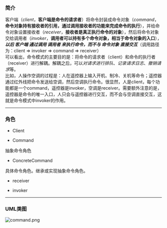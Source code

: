 ### 简介  
客户端（*client*，**客户端是命令的请求者**）将命令封装成命令对象（*command*，**命令对象持有接收者的引用，通过调用接收者的功能来完成命令的执行**），并给命令对象设置接收者（*receiver*，**接收者是真正执行命令的对象**），然后将命令对象交给调用者（*invoker*，**调用者可以持有多个命令对象，相当于命令对象的入口**），***以后 客户端 通过调用 调用者 来执行命令，而不与 命令对象 直接交互***（调用路径为：client =&gt;  invoker =&gt; command =&gt; receiver）  
可以看出，命令模式的主要目的是：将命令的请求者（client）和命令的执行者（receiver）进行解耦。解耦之后，可以*对请求进行排队*、*记录请求日志*、*撤销请求*等。  
比如，人操作空调的过程是：人在遥控器上输入开机、制冷、关机等命令；遥控器通过红外线把命令发送给空调，然后空调执行命令。很显然，人是client，每个功能都是一个command，遥控器是invoker，空调是receiver。需要额外注意的是，遥控器是命令的唯一入口，人只会与遥控器进行交互，而不会与空调直接交互，这就是命令模式中invoker的作用。

---

### 角色

* Client  

* Command    

抽象命令角色  

* ConcreteCommand  

具体命令角色。继承或实现抽象命令角色。  

* receiver  

* invoker  

---

### UML类图  

![command.png](http://timd.cn/content/images/2017/07/command.png)
